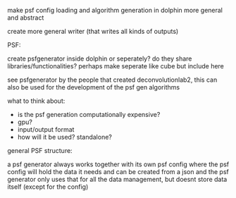 
make psf config loading and algorithm generation in dolphin more general and abstract


create more general writer (that writes all kinds of outputs)


PSF:

create psfgenerator inside dolphin or seperately? do they share libraries/functionalities? perhaps make seperate like cube but include here

see psfgenerator by the people that created deconvolutionlab2, this can also be used for the development of the psf gen algorithms

what to think about:
- is the psf generation computationally expensive?
- gpu?
- input/output format
- how will it be used? standalone?



general PSF structure:

a psf generator always works together with its own psf config
where the psf config will hold the data it needs and can be created from a json and the psf generator only uses that for all the data management, but doesnt store data itself (except for the config)